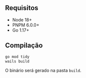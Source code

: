 ## Requisitos
- Node 18+
- PNPM 6.0.0+
- Go 1.17+

## Compilação

```bash
go mod tidy
wails build
```
O binário será gerado na pasta `build`.